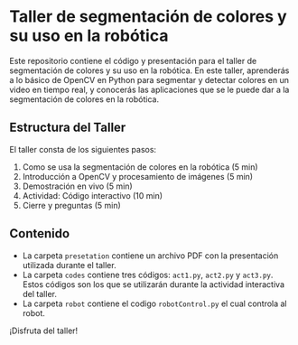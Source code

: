 # Taller de segmentación de colores y su uso en la robótica

Este repositorio contiene el código y presentación para el taller de segmentación de colores y su uso en la robótica. En este taller, aprenderás a lo básico de OpenCV en Python para segmentar y detectar colores en un video en tiempo real, y conocerás las aplicaciones que se le puede dar a la segmentación de colores en la robótica.

## Estructura del Taller

El taller consta de los siguientes pasos:

1. Como se usa la segmentación de colores en la robótica (5 min)
2. Introducción a OpenCV y procesamiento de imágenes (5 min)
3. Demostración en vivo (5 min)
4. Actividad: Código interactivo (10 min)
5. Cierre y preguntas (5 min)

## Contenido

- La carpeta `presetation` contiene un archivo PDF con la presentación utilizada durante el taller.
- La carpeta `codes` contiene tres códigos: `act1.py`, `act2.py` y `act3.py`. Estos códigos son los que se utilizarán durante la actividad interactiva del taller.
- La carpeta `robot` contiene el codigo `robotControl.py` el cual controla al robot.

¡Disfruta del taller!
